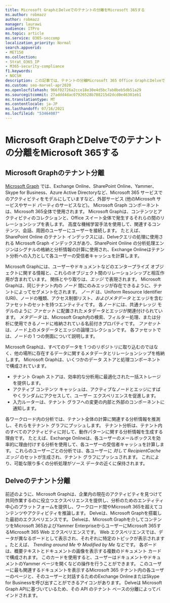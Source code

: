 ```yaml
---
title: Microsoft GraphとDelveでのテナントの分離をMicrosoft 365する
ms.author: robmazz
author: robmazz
manager: laurawi
audience: ITPro
ms.topic: article
ms.service: O365-seccomp
localization_priority: Normal
search.appverid:
- MET150
ms.collection:
- Strat_O365_IP
- M365-security-compliance
f1.keywords:
- NOCSH
description: この記事では、テナントの分離Microsoft 365 Office GraphとDelveでどのように機能するかについて説明します。
ms.custom: seo-marvel-apr2020
ms.openlocfilehash: 966f02726a2cce18e30e4d5bc7ab0beb5db51a29
ms.sourcegitcommit: 27addd4dac07926528b788215d2dcd0e46301eb1
ms.translationtype: MT
ms.contentlocale: ja-JP
ms.lasthandoff: 07/16/2021
ms.locfileid: "53464087"
---
```

# <a name="microsoft-365-tenant-isolation-in-the-microsoft-graph-and-delve"></a>Microsoft GraphとDelveでのテナントの分離をMicrosoft 365する

## <a name="tenant-isolation-in-the-microsoft-graph"></a>Microsoft Graphのテナント分離

[Microsoft Graph](https://developer.microsoft.com/graph) では、Exchange Online、SharePoint Online、Yammer、Skype for Business、Azure Active Directoryなど、Microsoft 365 サービスでのアクティビティをモデルにしていますなど、外部サービス (他のMicrosoft サービスやサード パーティのサービスなど)。 Microsoft Graph コンポーネントは、Microsoft 365全体で使用されます。 Microsoft Graphは、コンテンツとアクティビティのコレクションと、Office スイート全体で発生するそれらの間のリレーションシップを表します。 高度な機械学習手法を使用して、関連するコンテンツ、会話、周囲のユーザーにユーザーを接続します。 たとえば、SharePoint Online のテナント インデックスには、Delveクエリの処理に使用される Microsoft Graph インデックスがあり、SharePoint Online の分析処理エンジンはシグナルの格納と分析情報の計算に使用され、Exchange Onlineはテナント分析への入力として各ユーザーの受信者キャッシュを計算します。

Microsoft Graphには、ユーザーやドキュメントなどのエンタープライズ オブジェクトに関する情報と、これらのオブジェクト間のリレーションシップと相互作用が含まれています。 関係とやり取りは、*エッジ* で表現されます。 Microsoft Graphは、同じテナント内の *ノード* 間にのみエッジが存在できるように、テナントによってセグメント化されます。 *ノード* は、Uniform Resource Identifier (URI)、ノードの種類、アクセス制御リスト、*およびメタデータ* とエッジを含むファセットのセットを持つエンティティです。 各ノードには、共通ナレッジ モデルのように *ファセット* に配置されたメタデータとエッジが関連付けられています。 *メタデータ* は、Microsoft Graph内の検索、フィルター処理、または分析に使用できるノードに格納されている名前付きプロパティです。 *ファセット* は、ノード上のメタデータとエッジの論理コレクションです。 各ファセットでは、ノードの 1 つの側面について説明します。 

Microsoft Graphは、すべてのデータを 1 つのリポジトリに取り込むのではなく、他の場所に存在するデータに関するメタデータとリレーションシップを格納します。 Microsoft Graphは、いくつかのデータ ストアと処理コンポーネントで構成されています。

- テナント Graph ストアは、効率的な分析用に最適化された一括ストレージを提供します。
- アクティブ コンテンツ キャッシュは、アクティブなノードとエッジにすばやくランダムにアクセスして、ユーザー エクスペリエンスを促進します。
- 入力ルーターは、テナント グラフへの変更の内部と外部のコンポーネントに通知します。

各ワークロード内の分析では、テナント全体の計算に関連する分析情報を推測し、それらをテナント グラフにプッシュします。 テナント分析は、テナント内のすべてのアクティビティに対して、動作パターンに関する分析情報を生成する理由です。 たとえば、Exchange Onlineは、各ユーザーのメールボックスを効率的に理由付けする分析を使用して、各ユーザーの受信者キャッシュを計算します。 これらのユーザーごとの分析では、各ユーザーに *対して RecipientCache エッジ* のセットが生成され、テナント グラフにプッシュされます。 これにより、可能な限り多くの分析処理がソース データの近くに保持されます。

## <a name="tenant-isolation-in-delve"></a>Delveのテナント分離

前述のように、Microsoft Graphは、企業内の現在のアクティビティを見つけて共同作業するのに役立つエクスペリエンスを提供し、分析のためのエンティティ中心のプラットフォームを提供し、ワークロード間やMicrosoft 365を超えてコンテンツやアクティビティを推論します。 Delveは、Microsoft Graphを搭載した最初のエクスペリエンスです。
Delveは、Microsoft Graphを介してコンテンツをMicrosoft 365およびYammer EnterpriseからユーザーにMicrosoft 365するMicrosoft 365 Web エクスペリエンスです。 Web エクスペリエンスでは、データが異なるボードとして表示され、それぞれに特定のトピックが表示されます 。たとえば、 *Trending around Me* や *Modified by Me* などです。 各ボードは、概要テキストとドキュメントの画像を表示する複数のドキュメント カードで構成されます。 このカードを使用すると、ユーザーはドキュメントやドキュメントのYammer ページを開くなどの操作を行うことができます。 このユーザーに最も関連するドキュメントを表示するMicrosoft 365 テナント内の各ユーザーのページと、そのユーザーと対話するためのExchange OnlineまたはSkype for Businessを呼び出すことができるアイコンがあります。 Delveは Microsoft Graph APIに基づいているため、その API のテナント ベースの分離によってバインドされます。
